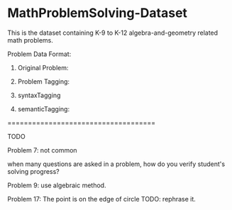 # MathProblemSolving-Dataset
This is the dataset containing K-9 to K-12 algebra-and-geometry related math problems.

Problem Data Format:

1. Original Problem:

2. Problem Tagging: 

3. syntaxTagging

4. semanticTagging:

====================================

TODO

Problem 7: not common

when many questions are asked in a problem, how do you verify student's solving progress?

Problem 9: use algebraic method.

Problem 17: The point is on the edge of circle TODO: rephrase it. 
